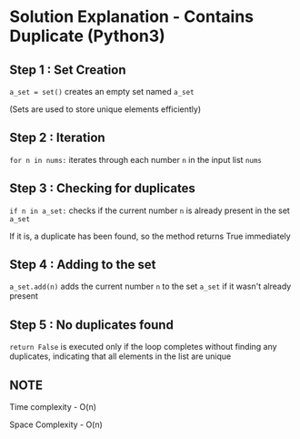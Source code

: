 # Solution Explanation - Contains Duplicate (Python3)

## Step 1 : Set Creation

`a_set = set()` creates an empty set named `a_set`

(Sets are used to store unique elements efficiently)

## Step 2 : Iteration

`for n in nums:` iterates through each number `n` in the input list `nums`

## Step 3 : Checking for duplicates

`if n in a_set:` checks if the current number `n` is already present in the set `a_set`

If it is, a duplicate has been found, so the method returns True immediately

## Step 4 : Adding to the set

`a_set.add(n)` adds the current number `n` to the set `a_set` if it wasn't already present

## Step 5 : No duplicates found

`return False` is executed only if the loop completes without finding any duplicates, indicating that all elements in the list are unique

## NOTE

Time complexity - O(n)

Space Complexity - O(n)
